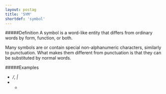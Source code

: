 ```yaml
---
layout: postag
title: 'SYM'
shortdef: 'symbol'
---
```

#####Definition
A symbol is a word-like entity that differs from ordinary words by form, function, or both.

Many symbols are or contain special non-alphanumeric characters, similarly to punctuation. What makes them different from punctuation is that they can be substituted by normal words. 

#####Examples
* */*, *|*
* *

<!-- Interlanguage links updated Po 11. listopadu 2024, 20:09:27 CET -->
